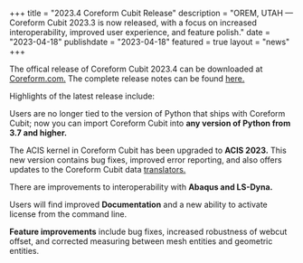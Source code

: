 +++
title = "2023.4 Coreform Cubit Release"
description = "OREM, UTAH — Coreform Cubit 2023.3 is now released, with a focus on increased interoperability, improved user experience, and feature polish."
date = "2023-04-18"
publishdate = "2023-04-18"
featured = true
layout = "news"
+++

The offical release of Coreform Cubit 2023.4 can be downloaded at [Coreform.com.](https://coreform.com/products/downloads/) The complete release notes can be found [here.](https://coreform.com/products/coreform-cubit/release_notes/v2023.4/) 

Highlights of the latest release include:

Users are no longer tied to the version of Python that ships with Coreform Cubit; now you can import Coreform Cubit into **any version of Python from 3.7 and higher.**

The ACIS kernel in Coreform Cubit has been upgraded to **ACIS 2023.** This new version contains bug fixes, improved error reporting, and also offers updates to the Coreform Cubit data [translators.](https://coreform.com/products/coreform-cubit/translators/)

There are improvements to interoperability with **Abaqus and LS-Dyna.**

Users will find improved **Documentation** and a new ability to activate license from the command line.

**Feature improvements** include bug fixes, increased robustness of webcut offset, and corrected measuring between mesh entities and geometric entities.


